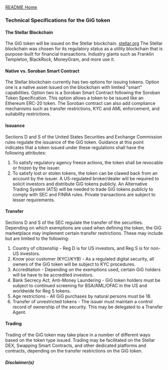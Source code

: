 [README Home](README.md)
### Technical Specifications for the GiG token

#### The Stellar Blockchain
The GiG token will be issued on the Stellar blockchain.  [stellar.org](https://stellar.org) The Stellar blockchain was chosen for its regulatory status as a utility blockchain that is purpose-built for financial transactions. Industry giants such as Franklin Templeton, BlackRock, MoneyGram, and more use it.  

#### Native vs. Soroban Smart Contract
The Stellar blockchain currently has two options for issuing tokens.  Option one is a native asset issued on the blockchain with limited "smart" capabilities.  Option two is a Soroban Smart Contract following the Soroban Token Specification.  This option allows a token to be issued like an Ethereum ERC-20 token.  The Soroban contract can also add compliance mechanisms such as transfer restrictions, KYC and AML enforcement, and suitability restrictions.

#### Issuance
Sections D and S of the United States Securities and Exchange Commission rules regulate the issuance of the GiG token.  Guidance at this point indicates that a token issued under these regulations shall have the following attributes:
1) To satisfy regulatory agency freeze actions, the token shall be revocable or frozen by the issuer.
2) To satisfy lost or stolen tokens, the token can be clawed back from an account by the issuer.
A US-regulated broker/dealer will be required to solicit investors and distribute GiG tokens publicly. An Alternative Trading System (ATS) will be needed to trade GiG tokens publicly to comply with SEC and FINRA rules. Private transactions are subject to lesser requirements.

#### Transfer
Sections D and S of the SEC regulate the transfer of the securities.  Depending on which exemptions are used when defining the token, the GiG marketplace may implement certain transfer restrictions.  These may include but are limited to the following:
1) Country of citizenship - Reg D is for US investors, and Reg S is for non-US investors.
2) Know your customer (KYC)/KYB) - As a regulated digital security, all owners of the GiG token will be subject to KYC procedures.
3) Accreditation - Depending on the exemptions used, certain GiG holders will be have to be accredited investors.
4) Bank Secrecy Act, Anti-Money Laundering - GiG token holders must be subject to continued screening for BSA/AML/OFAC in the US and worldwide for Reg S tokens.
5) Age restrictions - All GiG purchases by natural persons must be 18.
6) Transfer of unrestricted tokens - The issuer must maintain a control record of ownership of the security.  This may be delegated to a Transfer Agent.
#### Trading
Trading of the GiG token may take place in a number of different ways based on the token type issued.  Trading may be facilitated on the Stellar DEX, Swapping Smart Contracts, and other dedicated platforms and contracts, depending on the transfer restrictions on the GiG token.

##### Disclaimer(s)
